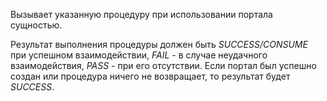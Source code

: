 Вызывает указанную процедуру при использовании портала сущностью.

Результат выполнения процедуры должен быть _SUCCESS/CONSUME_ при успешном взаимодействии, _FAIL_ - в случае неудачного взаимодействия, _PASS_ - при его отсутствии. Если портал был успешно создан или процедура ничего не возвращает, то результат будет _SUCCESS_.